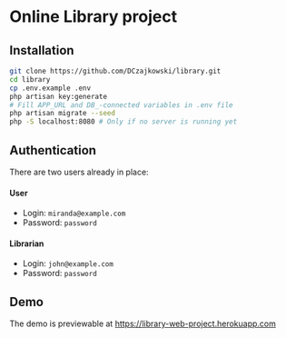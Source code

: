 # Online Library project
## Installation
```bash
git clone https://github.com/DCzajkowski/library.git
cd library
cp .env.example .env
php artisan key:generate
# Fill APP_URL and DB_-connected variables in .env file
php artisan migrate --seed
php -S localhost:8080 # Only if no server is running yet
```

## Authentication
There are two users already in place:
#### User
- Login: `miranda@example.com`
- Password: `password`

#### Librarian
- Login: `john@example.com`
- Password: `password`

## Demo
The demo is previewable at https://library-web-project.herokuapp.com
